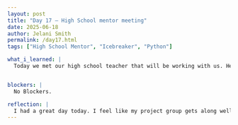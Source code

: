```yaml
---
layout: post
title: "Day 17 – High School mentor meeting"
date: 2025-06-18
author: Jelani Smith
permalink: /day17.html
tags: ["High School Mentor", "Icebreaker", "Python"]

what_i_learned: |
  Today we met our high school teacher that will be working with us. Her name is Mya and she teaches history at Baltimore City Highschool. We also had our Cohort Connect where we just went over some technical things about the program. We also did an activity where we had to rank the importance of survival items if we're stranded on a raft in the middle of the ocean. When we met with our groups Daniel had us do a fun Icebreaker with our highschool teacher where we re introduced ourselves with more facts that we didn't know about each other.


blockers: |
  No Blockers.

reflection: |
  I had a great day today. I feel like my project group gets along well with our high school mentor. She has a bubbly personality and very friendly. It was fun getting to know her and I feel like she will help us alot.
---
```





